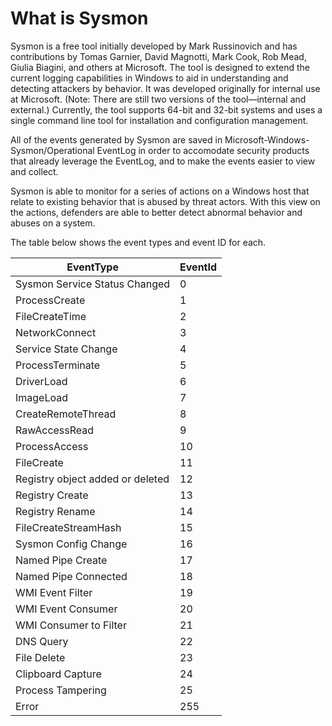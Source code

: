 What is Sysmon
==============

Sysmon is a free tool initially developed by Mark Russinovich and has contributions by Tomas Garnier, David Magnotti, Mark Cook, Rob Mead, Giulia Biagini, and others at Microsoft. The tool is designed to extend the current logging capabilities in Windows to aid in understanding and detecting attackers by behavior. It was developed originally for internal use at Microsoft. (Note: There are still two versions of the tool—internal and external.) Currently, the tool supports 64-bit and 32-bit systems and uses a single command line tool for installation and configuration management.

All of the events generated by Sysmon are saved in Microsoft-Windows-Sysmon/Operational EventLog in order to accomodate security products that already leverage the EventLog, and to make the events easier to view and collect.

Sysmon is able to monitor for a series of actions on a Windows host that relate to existing behavior that is abused by threat actors. With this view on the actions, defenders are able to better detect abnormal behavior and abuses on a system.

The table below shows the event types and event ID for each.

| EventType| EventId|
|---|---|
|Sysmon Service Status Changed|0
|ProcessCreate|1
|FileCreateTime|2
|NetworkConnect|3
|Service State Change|4
|ProcessTerminate|5
|DriverLoad|6
|ImageLoad|7
|CreateRemoteThread| 8
|RawAccessRead| 9
|ProcessAccess| 10
|FileCreate| 11
|Registry object added or deleted | 12
|Registry Create| 13
|Registry Rename| 14
|FileCreateStreamHash | 15
|Sysmon Config Change| 16
|Named Pipe Create| 17
|Named Pipe Connected|18
|WMI Event Filter|19
|WMI Event Consumer|20
|WMI Consumer to Filter|21
|DNS Query|22
|File Delete|23
|Clipboard Capture|24
|Process Tampering|25
|Error|255
